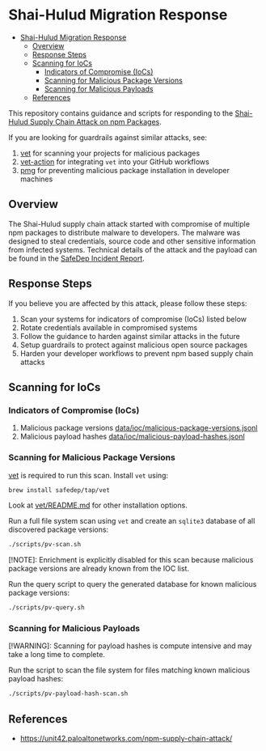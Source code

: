 # Shai-Hulud Migration Response

<!--toc:start-->

- [Shai-Hulud Migration Response](#shai-hulud-migration-response)
  - [Overview](#overview)
  - [Response Steps](#response-steps)
  - [Scanning for IoCs](#scanning-for-iocs)
    - [Indicators of Compromise (IoCs)](#indicators-of-compromise-iocs)
    - [Scanning for Malicious Package Versions](#scanning-for-malicious-package-versions)
    - [Scanning for Malicious Payloads](#scanning-for-malicious-payloads)
  - [References](#references)
  <!--toc:end-->

This repository contains guidance and scripts for responding to the
[Shai-Hulud Supply Chain Attack on npm Packages](https://safedep.io/npm-supply-chain-attack-targeting-maintainers/).

If you are looking for guardrails against similar attacks, see:

1. [vet](https://github.com/safedep/vet) for scanning your projects for
   malicious packages
2. [vet-action](https://github.com/safedep/vet-action) for integrating
   `vet` into your GitHub workflows
3. [pmg](https://github.com/safedep/pmg) for preventing malicious package installation
   in developer machines

## Overview

The Shai-Hulud supply chain attack started with compromise of multiple npm packages to distribute
malware to developers. The malware was designed to steal credentials, source
code and other sensitive information from infected systems. Technical details
of the attack and the payload can be found in the [SafeDep Incident Report](https://safedep.io/npm-supply-chain-attack-targeting-maintainers/).

## Response Steps

If you believe you are affected by this attack, please follow these steps:

1. Scan your systems for indicators of compromise (IoCs) listed below
2. Rotate credentials available in compromised systems
3. Follow the guidance to harden against similar attacks in the future
4. Setup guardrails to protect against malicious open source packages
5. Harden your developer workflows to prevent npm based supply chain attacks

## Scanning for IoCs

### Indicators of Compromise (IoCs)

1. Malicious package versions [data/ioc/malicious-package-versions.jsonl](iocs/malicious-package-versions.jsonl)
2. Malicious payload hashes [data/ioc/malicious-payload-hashes.jsonl](iocs/malicious-payload-hashes.jsonl)

### Scanning for Malicious Package Versions

[vet](https://github.com/safedep/vet) is required to run this scan. Install `vet` using:

```bash
brew install safedep/tap/vet
```

Look at [vet/README.md](https://github.com/safedep/vet) for other installation options.

Run a full file system scan using `vet` and create an `sqlite3` database of all discovered package versions:

```bash
./scripts/pv-scan.sh
```

[!NOTE]: Enrichment is explicitly disabled for this scan because malicious package versions
are already known from the IOC list.

Run the query script to query the generated database for known malicious package versions:

```bash
./scripts/pv-query.sh
```

### Scanning for Malicious Payloads

[!WARNING]: Scanning for payload hashes is compute intensive and may take a long time to complete.

Run the script to scan the file system for files matching known malicious payload hashes:

```bash
./scripts/pv-payload-hash-scan.sh
```

## References

- <https://unit42.paloaltonetworks.com/npm-supply-chain-attack/>
